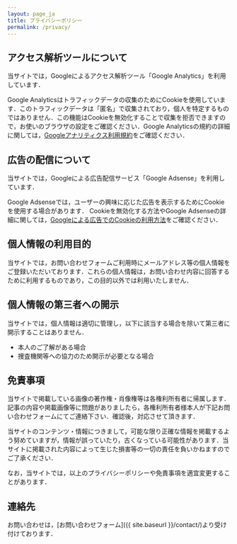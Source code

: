 ```yaml
---
layout: page_ja
title: プライバシーポリシー
permalink: /privacy/
---
```


## アクセス解析ツールについて

当サイトでは，Googleによるアクセス解析ツール「Google Analytics」を利用しています．

Google Analyticsはトラフィックデータの収集のためにCookieを使用しています．このトラフィックデータは「匿名」で収集されており，個人を特定するものではありません．この機能はCookieを無効化することで収集を拒否できますので，お使いのブラウザの設定をご確認ください．Google Analyticsの規約の詳細に関しては，[Googleアナリティクス利用規約](https://www.google.com/analytics/terms/jp.html)をご確認ください．

## 広告の配信について

当サイトでは，Googleによる広告配信サービス「Google Adsense」を利用しています．

Google Adsenseでは，ユーザーの興味に応じた広告を表示するためにCookieを使用する場合があります．
Cookieを無効化する方法やGoogle Adsenseの詳細に関しては，[Googleによる広告でのCookieの利用方法](https://policies.google.com/technologies/ads?hl=ja)をご確認ください．

## 個人情報の利用目的

当サイトでは，お問い合わせフォームご利用時にメールアドレス等の個人情報をご登録いただいております．これらの個人情報は，お問い合わせ内容に回答するために利用するものであり，この目的以外では利用いたしません．

## 個人情報の第三者への開示

当サイトでは，個人情報は適切に管理し，以下に該当する場合を除いて第三者に開示することはありません．

* 本人のご了解がある場合  
* 捜査機関等への協力のため開示が必要となる場合

## 免責事項

当サイトで掲載している画像の著作権・肖像権等は各権利所有者に帰属します．記事の内容や掲載画像等に問題がありましたら，各権利所有者様本人が下記お問い合わせフォームにてご連絡下さい．確認後，対応させて頂きます．

当サイトのコンテンツ・情報につきまして，可能な限り正確な情報を掲載するよう努めていますが，情報が誤っていたり，古くなっている可能性があります．当サイトに掲載された内容によって生じた損害等の一切の責任を負いかねますのでご了承ください．

なお，当サイトでは，以上のプライバシーポリシーや免責事項を適宜変更することがあります．

## 連絡先

お問い合わせは，[お問い合わせフォーム]({{ site.baseurl }}/contact/)より受け付けております．